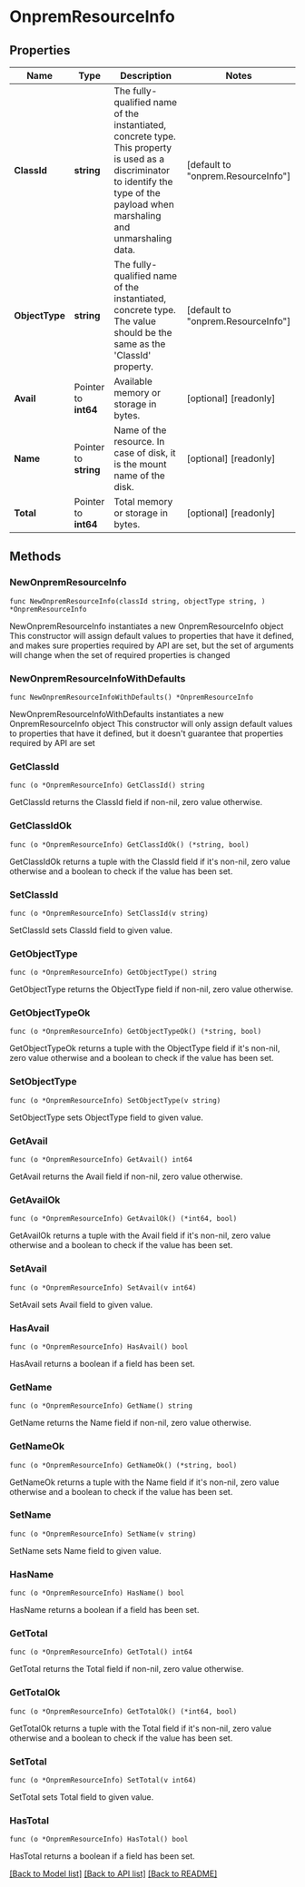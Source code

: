 # OnpremResourceInfo

## Properties

Name | Type | Description | Notes
------------ | ------------- | ------------- | -------------
**ClassId** | **string** | The fully-qualified name of the instantiated, concrete type. This property is used as a discriminator to identify the type of the payload when marshaling and unmarshaling data. | [default to "onprem.ResourceInfo"]
**ObjectType** | **string** | The fully-qualified name of the instantiated, concrete type. The value should be the same as the &#39;ClassId&#39; property. | [default to "onprem.ResourceInfo"]
**Avail** | Pointer to **int64** | Available memory or storage in bytes. | [optional] [readonly] 
**Name** | Pointer to **string** | Name of the resource. In case of disk, it is the mount name of the disk. | [optional] [readonly] 
**Total** | Pointer to **int64** | Total memory or storage in bytes. | [optional] [readonly] 

## Methods

### NewOnpremResourceInfo

`func NewOnpremResourceInfo(classId string, objectType string, ) *OnpremResourceInfo`

NewOnpremResourceInfo instantiates a new OnpremResourceInfo object
This constructor will assign default values to properties that have it defined,
and makes sure properties required by API are set, but the set of arguments
will change when the set of required properties is changed

### NewOnpremResourceInfoWithDefaults

`func NewOnpremResourceInfoWithDefaults() *OnpremResourceInfo`

NewOnpremResourceInfoWithDefaults instantiates a new OnpremResourceInfo object
This constructor will only assign default values to properties that have it defined,
but it doesn't guarantee that properties required by API are set

### GetClassId

`func (o *OnpremResourceInfo) GetClassId() string`

GetClassId returns the ClassId field if non-nil, zero value otherwise.

### GetClassIdOk

`func (o *OnpremResourceInfo) GetClassIdOk() (*string, bool)`

GetClassIdOk returns a tuple with the ClassId field if it's non-nil, zero value otherwise
and a boolean to check if the value has been set.

### SetClassId

`func (o *OnpremResourceInfo) SetClassId(v string)`

SetClassId sets ClassId field to given value.


### GetObjectType

`func (o *OnpremResourceInfo) GetObjectType() string`

GetObjectType returns the ObjectType field if non-nil, zero value otherwise.

### GetObjectTypeOk

`func (o *OnpremResourceInfo) GetObjectTypeOk() (*string, bool)`

GetObjectTypeOk returns a tuple with the ObjectType field if it's non-nil, zero value otherwise
and a boolean to check if the value has been set.

### SetObjectType

`func (o *OnpremResourceInfo) SetObjectType(v string)`

SetObjectType sets ObjectType field to given value.


### GetAvail

`func (o *OnpremResourceInfo) GetAvail() int64`

GetAvail returns the Avail field if non-nil, zero value otherwise.

### GetAvailOk

`func (o *OnpremResourceInfo) GetAvailOk() (*int64, bool)`

GetAvailOk returns a tuple with the Avail field if it's non-nil, zero value otherwise
and a boolean to check if the value has been set.

### SetAvail

`func (o *OnpremResourceInfo) SetAvail(v int64)`

SetAvail sets Avail field to given value.

### HasAvail

`func (o *OnpremResourceInfo) HasAvail() bool`

HasAvail returns a boolean if a field has been set.

### GetName

`func (o *OnpremResourceInfo) GetName() string`

GetName returns the Name field if non-nil, zero value otherwise.

### GetNameOk

`func (o *OnpremResourceInfo) GetNameOk() (*string, bool)`

GetNameOk returns a tuple with the Name field if it's non-nil, zero value otherwise
and a boolean to check if the value has been set.

### SetName

`func (o *OnpremResourceInfo) SetName(v string)`

SetName sets Name field to given value.

### HasName

`func (o *OnpremResourceInfo) HasName() bool`

HasName returns a boolean if a field has been set.

### GetTotal

`func (o *OnpremResourceInfo) GetTotal() int64`

GetTotal returns the Total field if non-nil, zero value otherwise.

### GetTotalOk

`func (o *OnpremResourceInfo) GetTotalOk() (*int64, bool)`

GetTotalOk returns a tuple with the Total field if it's non-nil, zero value otherwise
and a boolean to check if the value has been set.

### SetTotal

`func (o *OnpremResourceInfo) SetTotal(v int64)`

SetTotal sets Total field to given value.

### HasTotal

`func (o *OnpremResourceInfo) HasTotal() bool`

HasTotal returns a boolean if a field has been set.


[[Back to Model list]](../README.md#documentation-for-models) [[Back to API list]](../README.md#documentation-for-api-endpoints) [[Back to README]](../README.md)


